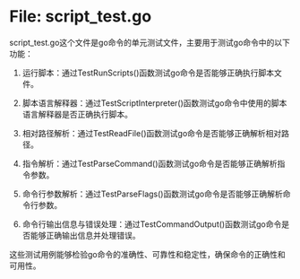 # File: script_test.go

script_test.go这个文件是go命令的单元测试文件，主要用于测试go命令中的以下功能：

1. 运行脚本：通过TestRunScripts()函数测试go命令是否能够正确执行脚本文件。

2. 脚本语言解释器：通过TestScriptInterpreter()函数测试go命令中使用的脚本语言解释器是否正确执行脚本。

3. 相对路径解析：通过TestReadFile()函数测试go命令是否能够正确解析相对路径。

4. 指令解析：通过TestParseCommand()函数测试go命令是否能够正确解析指令参数。

5. 命令行参数解析：通过TestParseFlags()函数测试go命令是否能够正确解析命令行参数。

6. 命令行输出信息与错误处理：通过TestCommandOutput()函数测试go命令是否能够正确输出信息并处理错误。

这些测试用例能够检验go命令的准确性、可靠性和稳定性，确保命令的正确性和可用性。

